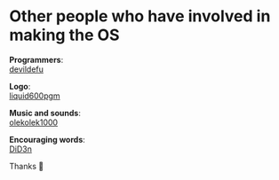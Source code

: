 # Other people who have involved in making the OS

**Programmers**:  
[devildefu](https://github.com/devildefu)

**Logo**:  
[liquid600pgm](https://github.com/liquid600pgm)

**Music and sounds**:  
[olekolek1000](https://github.com/olekolek1000)

**Encouraging words**:  
[DiD3n](https://github.com/DiD3n)

Thanks 🚀
